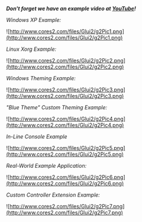 **_Don't forget we have an example video at [YouTube](http://www.youtube.com/watch?v=TbX7k4NfGgQ)!_**

_Windows XP Example:_

![http://www.cores2.com/files/Glui2/g2Pic1.png](http://www.cores2.com/files/Glui2/g2Pic1.png)


_Linux Xorg Example:_

![http://www.cores2.com/files/Glui2/g2Pic2.png](http://www.cores2.com/files/Glui2/g2Pic2.png)


_Windows Theming Example:_

![http://www.cores2.com/files/Glui2/g2Pic3.png](http://www.cores2.com/files/Glui2/g2Pic3.png)


_"Blue Theme" Custom Theming Example:_

![http://www.cores2.com/files/Glui2/g2Pic4.png](http://www.cores2.com/files/Glui2/g2Pic4.png)

_In-Line Console Example_

![http://www.cores2.com/files/Glui2/g2Pic5.png](http://www.cores2.com/files/Glui2/g2Pic5.png)


_Real-World Example Application:_

![http://www.cores2.com/files/Glui2/g2Pic6.png](http://www.cores2.com/files/Glui2/g2Pic6.png)


_Custom Controller Extension Example:_

![http://www.cores2.com/files/Glui2/g2Pic7.png](http://www.cores2.com/files/Glui2/g2Pic7.png)
